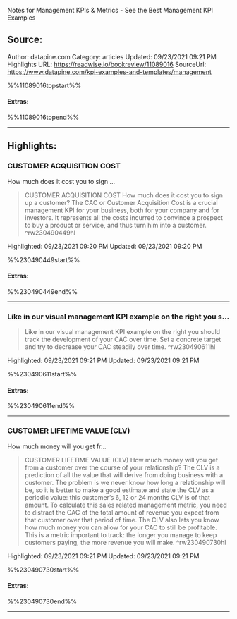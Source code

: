 Notes for Management KPIs & Metrics - See the Best Management KPI Examples

## Source:
Author: datapine.com
Category: articles
Updated: 09/23/2021 09:21 PM
Highlights URL: https://readwise.io/bookreview/11089016
SourceUrl: https://www.datapine.com/kpi-examples-and-templates/management

%%11089016topstart%%
#### Extras:

%%11089016topend%%
 
-----
 ## Highlights:

### CUSTOMER ACQUISITION COST
How much does it cost you to sign ...
>CUSTOMER ACQUISITION COST
How much does it cost you to sign up a customer?
The CAC or Customer Acquisition Cost is a crucial management KPI for your business, both for your company and for investors. It represents all the costs incurred to convince a prospect to buy a product or service, and thus turn him into a customer. ^rw230490449hl


Highlighted: 09/23/2021 09:20 PM
Updated: 09/23/2021 09:20 PM

%%230490449start%%
#### Extras:

%%230490449end%%

------

### Like in our visual management KPI example on the right you s...
>Like in our visual management KPI example on the right you should track the development of your CAC over time. Set a concrete target and try to decrease your CAC steadily over time. ^rw230490611hl


Highlighted: 09/23/2021 09:21 PM
Updated: 09/23/2021 09:21 PM

%%230490611start%%
#### Extras:

%%230490611end%%

------

### CUSTOMER LIFETIME VALUE (CLV)
How much money will you get fr...
>CUSTOMER LIFETIME VALUE (CLV)
How much money will you get from a customer over the course of your relationship?
The CLV is a prediction of all the value that will derive from doing business with a customer. The problem is we never know how long a relationship will be, so it is better to make a good estimate and state the CLV as a periodic value: this customer’s 6, 12 or 24 months CLV is of that amount. To calculate this sales related management metric, you need to distract the CAC of the total amount of revenue you expect from that customer over that period of time. The CLV also lets you know how much money you can allow for your CAC to still be profitable. This is a metric important to track: the longer you manage to keep customers paying, the more revenue you will make. ^rw230490730hl


Highlighted: 09/23/2021 09:21 PM
Updated: 09/23/2021 09:21 PM

%%230490730start%%
#### Extras:

%%230490730end%%



------


